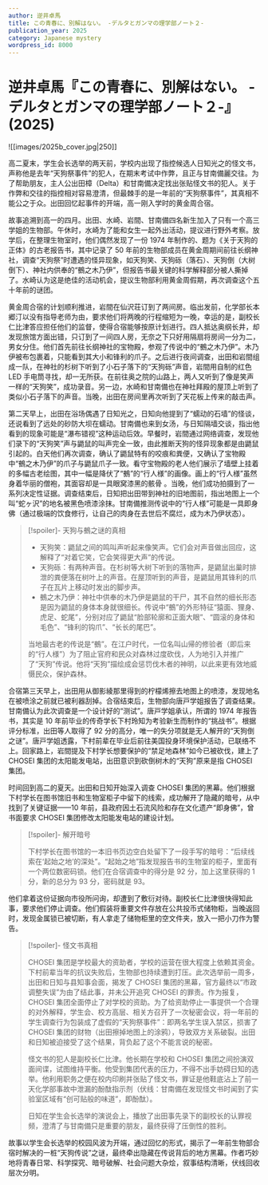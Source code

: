 ```yaml
---
author: 逆井卓馬
title: この青春に、別解はない。 -デルタとガンマの理学部ノート２-
publication_year: 2025
category: Japanese mystery
wordpress_id: 8000
---
```

# 逆井卓馬『この青春に、別解はない。 -デルタとガンマの理学部ノート２-』(2025)

![[images/2025b_cover.jpg|250]]

高二夏末，学生会长选举的两天前，学校内出现了指控候选人日知光之的怪文书，声称他是去年“天狗祭事件”的犯人，在期末考试中作弊，且正与甘南備麗交往。为了帮助朋友，主人公出田樟（Delta）和甘南備决定找出张贴怪文书的犯人。关于作弊和交往的指控相对容易澄清，但最棘手的是一年前的“天狗祭事件”，其真相不能公之于众。出田回忆起事件的开端，高一刚入学时的黄金周合宿。

故事追溯到高一的四月。出田、水崎、岩間、甘南備四名新生加入了只有一个高三学姐的生物部。午休时，水崎为了能和女生一起外出活动，提议进行野外考察。放学后，在整理生物室时，他们偶然发现了一份 1974 年制作的、题为《关于天狗的正体》的古老报告书，其中记录了 50 年前的生物部成员在黄金周期间前往长纲神社，调查“天狗祭”时遭遇的怪异现象，如天狗笑、天狗砾（落石）、天狗倒（大树倒下）、神社内供奉的“鵺之木乃伊”，但报告书最关键的科学解释部分被人撕掉了。水崎认为这是绝佳的活动机会，提议生物部利用黄金周假期，再次调查这个五十年前的谜团。

黄金周合宿的计划顺利推进，岩間在仙沢荘订到了两间房。临出发前，化学部长本郷汀以没有指导老师为由，要求他们将两晚的行程缩短为一晚，幸运的是，副校长仁比津答应担任他们的监督，使得合宿能够按原计划进行。四人抵达奥纲长井，却发现旅馆方面出错，只订到了一间四人房，无奈之下只好用隔扇将房间一分为二，男女分住。他们首先前往长纲神社的宝物殿，参观了传说中的“鵺之木乃伊”。木乃伊被布包裹着，只能看到其大小和锋利的爪子。之后进行夜间调查，出田和岩間组成一队，在神社的杉树下听到了小石子落下的“天狗砾”声音，岩間用自制的红色 LED 手电筒寻找，却一无所获。在前往奥之院的山路上，两人又听到了像是笑声一样的“天狗笑”，成功录音。另一边，水崎和甘南備也在神社拜殿的屋顶上听到了类似小石子落下的声音。当晚，出田在房间里再次听到了天花板上传来的敲击声。

第二天早上，出田在浴场偶遇了日知光之，日知向他提到了“蠕动的石墙”的怪谈，还说看到了远处的砂防大坝在蠕动。甘南備也来到女汤，与日知隔墙交谈，指出他看到的现象可能是“瀑布错视”这种运动后效。早餐时，岩間通过网络调查，发现他们录下的“天狗笑”声与鼯鼠的叫声完全一致，由此推断天狗的怪异现象都是由鼯鼠引起的。白天他们再次调查，确认了鼯鼠特有的咬痕和粪便，又确认了宝物殿中“鵺之木乃伊”的爪子与鼯鼠爪子一致。看守宝物殿的老人他们展示了墙壁上挂着的多幅古老绘图，其中一幅是降伏了“鵺”的“行人様”的画像。画上的“行人様”虽然身着华丽的僧袍，其面容却是一具眼窝漆黑的骸骨 。当晚，他们成功拍摄到了一系列决定性证据。调查结束后，日知把出田带到神社的旧地图前，指出地图上一个叫“蛇ヶ沢”的地名被黑色喷漆涂抹。甘南備推测传说中的“行人様”可能是一具即身佛（通过极端的饮食修行，让自己的肉身在去世后不腐烂，成为木乃伊状态）。

> [!spoiler]- 天狗与鵺之谜的真相
> 
> - 天狗笑：鼯鼠之间的鸣叫声听起来像笑声。它们会对声音做出回应，这解释了“对着它笑，它会笑得更大声”的传说。
> - 天狗砾：有两种声音。在杉树等大树下听到的落物声，是鼯鼠出巢时排泄的粪便落在树叶上的声音。在屋顶听到的声音，是鼯鼠用其锋利的爪子在瓦片上移动时发出的脚步声。
> - 鵺之木乃伊：神社中供奉的木乃伊是鼯鼠的干尸，其不自然的细长形态是因为鼯鼠的身体本身就很细长。传说中“鵺”的外形特征“猿面、狸身、虎足、蛇尾”，分别对应了鼯鼠“脸部轮廓和正面大眼”、“圆滚的身体和毛色”、“锋利的钩爪”、“长长的尾巴”。
> 
> 当地最古老的传说是“鵺”。在江户时代，一位名叫山帰的修验者（即后来的“行人様”）为了阻止官府和民众对森林过度砍伐，人为地引入并推广了“天狗”传说。他将“天狗”描绘成会惩罚伐木者的神明，以此来更有效地威慑民众，保护森林。

合宿第三天早上，出田用从御影綾那里得到的柠檬烯擦去地图上的喷漆，发现地名在被喷涂之前就已被利器刮掉。合宿结束后，生物部向唐戸学姐报告了调查结果。甘南備认为此次调查是一个设计好的“测试”。唐戸学姐承认，所谓的 1974 年报告书，其实是 10 年前毕业的传奇学长下村玲知为考验新生而制作的“挑战书”。根据评分标准，出田等人取得了 92 分的高分，唯一的失分项就是无人解开的“天狗倒之谜”。唐戸学姐透露，下村前辈在毕业后前往美国投身环境保护活动，已联络不上。回家路上，岩間提及下村学长想要保护的“禁足地森林”如今已被砍伐，建上了 CHOSEI 集团的太阳能发电站，出田意识到砍倒树木的“天狗”原来是指 CHOSEI 集团。

时间回到高二的夏天。出田和日知开始深入调查 CHOSEI 集团的黑幕。他们根据下村学长在图书馆旧书和生物室柜子中留下的线索，成功解开了隐藏的暗号，从中找到了关键证据——10 年前，县政府因土石流风险和存在文化遗产“即身佛”，曾书面要求 CHOSEI 集团修改太阳能发电站的建设计划。

> [!spoiler]- 解开暗号
> 
> 下村学长在图书馆的一本旧书页边空白处留下了一段手写的暗号：“后续线索在‘起始之地’的深处”。“起始之地”指发现报告书的生物室的柜子，里面有一个两位数密码锁。他们在合宿调查中的得分是 92 分，加上这里获得的 1 分，新的总分为 93 分，密码就是 93。

他们拿着这份证据向市役所问询，却遭到了敷衍对待。副校长仁比津很快得知此事，要求他们停止调查。他们假装将重要文件存放在公共投币式储物柜，当晚返回时，发现金属锁已被切断，有人拿走了储物柜里的空文件夹，放入一把小刀作为警告。

> [!spoiler]- 怪文书真相
> 
> CHOSEI 集团是学校最大的资助者，学校的运营在很大程度上依赖其资金。下村前辈当年的抗议失败后，生物部也持续遭到打压。此次选举前一周多，出田和日知与县知事会面，揭发了 CHOSEI 集团的黑幕，官方最终以“市政调整失误”为由了结此事，并未公开追究 CHOSEI 的罪责。作为报复，CHOSEI 集团全面停止了对学校的资助。为了给资助停止一事提供一个合理的对外解释，学生会、校方高层、相关方召开了一次秘密会议，将一年前的学生调查行为包装成了虚假的“天狗祭事件”：即两名学生误入禁区，损害了 CHOSEI 集团的财物（出田擦掉地图上的涂鸦），导致双方关系破裂。出田和日知被迫接受了这个结果，背负起了这个不能言说的秘密。
> 
> 怪文书的犯人是副校长仁比津。他长期在学校和 CHOSEI 集团之间扮演双面间谍，试图维持平衡。他受到集团代表的压力，不得不出手妨碍日知的选举。他利用职务之便在校内印刷并张贴了怪文书，罪证是他鞋底沾上了前一天化学部事故中泄漏的酚酞指示剂（伏线：甘南備在发现怪文书时闻到了实验室区域有“创可贴般的味道”，即酚酞）。
> 
> 日知在学生会长选举的演说会上，播放了出田事先录下的副校长的认罪视频，澄清了与甘南備只是重要的朋友，最终获得了压倒性的胜利。

故事以学生会长选举的校园风波为开端，通过回忆的形式，揭示了一年前生物部合宿时解决的一桩“天狗传说”之谜，最终牵出隐藏在传说背后的地方黑幕。作者巧妙地将青春日常、科学探究、暗号破解、社会问题大杂烩，叙事结构清晰，伏线回收层次分明。